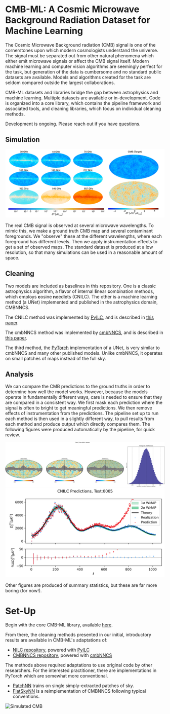 # CMB-ML: A Cosmic Microwave Background Radiation Dataset for Machine Learning

The Cosmic Microwave Background radiation (CMB) signal is one of the cornerstones upon which modern cosmologists understand the universe. The signal must be separated out from other natural phenomena which either emit microwave signals or affect the CMB signal itself. Modern machine learning and computer vision algorithms are seemingly perfect for the task, but generation of the data is cumbersome and no standard public datasets are available. Models and algorithms created for the task are seldom compared outside the largest collaborations. 

CMB-ML datasets and libraries bridge the gap between astrophysics and machine learning. Multiple datasets are available or in-development. Code is organized into a core library, which contains the pipeline framework and associated tools, and cleaning libraries, which focus on individual cleaning methods.

Development is ongoing. Please reach out if you have questions.

## Simulation

![CMB Radiation Example](/readme_imgs/observations_and_cmb_small.png)

The real CMB signal is observed at several microwave wavelengths. To mimic this, we make a ground truth CMB map and several contaminant foregrounds. We "observe" these at the different wavelengths, where each foreground has different levels. Then we apply instrumentation effects to get a set of observed maps. The standard dataset is produced at a low resolution, so that many simulations can be used in a reasonable amount of space.

## Cleaning

Two models are included as baselines in this repository. One is a classic astrophysics algorithm, a flavor of **i**nternal **l**inear **c**ombination methods, which employs **c**osine **n**eedlets (CNILC). The other is a machine learning method (a UNet) implemented and published in the astrophysics domain, CMBNNCS. 

The CNILC method was implemented by [PyILC](https://github.com/jcolinhill/pyilc), and is described in [this paper](https://arxiv.org/abs/2307.01043).

The cmbNNCS method was implemented by [cmbNNCS](https://github.com/Guo-Jian-Wang/cmbnncs), and is described in [this paper](https://iopscience.iop.org/article/10.3847/1538-4365/ac5f4a).

The third method, the [PyTorch](https://pytorch.org/) implementation of a UNet, is very similar to cmbNNCS and many other published models. Unlike cmbNNCS, it operates on small patches of maps instead of the full sky.

## Analysis

We can compare the CMB predictions to the ground truths in order to determine how well the model works. However, because the models operate in fundamentally different ways, care is needed to ensure that they are compared in a consistent way. We first mask each prediction where the signal is often to bright to get meaningful predictions. We then remove effects of instrumentation from the predictions. The pipeline set up to run each method is then used in a slightly different way, to pull results from each method and produce output which directly compares them. The following figures were produced automatically by the pipeline, for quick review.

![Map Cleaning Example](/readme_imgs/CNILC_px_comp_sim_0005_I.png)
![Power Spectrum Example](/readme_imgs/CNILC_ps_comp_sim_0005_I.png)

Other figures are produced of summary statistics, but these are far more boring (for now!).

# Set-Up

Begin with the core CMB-ML library, available [here](https://github.com/CMB-ML/cmb-ml).

From there, the cleaning methods presented in our initial, introductory results are available in CMB-ML's adaptations of:
- [NILC repository](https://github.com/CMB-ML/cmb-ml-pyilc), powered with [PyILC](https://github.com/jcolinhill/pyilc)
- [CMBNNCS repository](https://github.com/CMB-ML/cmb-ml-cmbnncs), powered with [cmbNNCS](https://github.com/Guo-Jian-Wang/cmbnncs)

The methods above required adaptations to use original code by other researchers. For the interested practitioner, there are implementations in PyTorch which are somewhat more conventional.
- [PatchNN](https://github.com/CMB-ML/cmb-ml-patch-nn) trains on single simply-extracted patches of sky.
- [FlatSkyNN](https://github.com/CMB-ML/cmb-ml-flatsky-nn) is a reimplementation of CMBNNCS following typical conventions.


![Simulated CMB](/readme_imgs/cmb.png)
